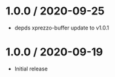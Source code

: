 1.0.0 / 2020-09-25
=======================

  * depds xprezzo-buffer update to v1.0.1

1.0.0 / 2020-09-19
=======================

  * Initial release
